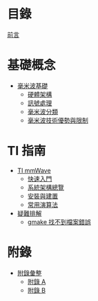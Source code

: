 # 目錄

[前言](README.md)

# 基礎概念

- [毫米波基礎](fundamentals/mmwave_basics.md)
    - [硬體架構](fundamentals/hardware_architecture.md)
    - [訊號處理]()
    - [毫米波分類](fundamentals/mmwave_types.md)
    - [毫米波技術優勢與限制](fundamentals/mmwave_benefits.md)

# TI 指南

- [TI mmWave](ti_mmwave/overview.md)
    - [快速入門](ti_mmwave/quickstart.md)
    - [系統架構總覽](ti_mmwave/architecture.md)
    - [安裝與建置](ti_mmwave/setup.md)
    - [常用演算法](ti_mmwave/algorithms.md)
- [疑難排解](troubleshooting/overview.md)
    - [gmake 找不到檔案錯誤](troubleshooting/gmake.md)

# 附錄

- [附錄彙整](appendix/index.md)
    - [附錄 A]()
    - [附錄 B]()
